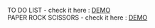 TO DO LIST - check it here : [DEMO](https://blady11.github.io/ToDoList/)<br>
PAPER ROCK SCISSORS - check it here : [DEMO](https://blady11.github.io/PRSGame/)
